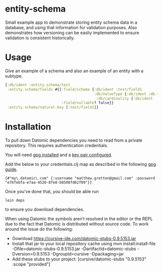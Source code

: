# entity-schema

Small example app to demonstrate storing entity schema data in a database, and using that information for validation purposes. Also demonstrates how versioning can be easliy implemented to ensure validation is consistent historically.

# Usage

Give an example of a schema and also an example of an entity with a subtype.

```clojure
{:db/ident :entity.schema/test
 :entity.schema/fields #{{:field/schema {:db/ident :test/field1
                                         :db/ValueType {:db/ident :db.type/string}
                                          :db/cardinality {:db/ident  :db.cardinality/one}}
                          :field/nullable? false}}
 :entity.schema/natural-key [:test/field1]}
```

# Installation

To pull down Datomic dependencies you need to read from a private repository. This requires authentication credentials. 

You will need [gpg installed](https://github.com/technomancy/leiningen/blob/stable/doc/GPG.md#installing-gpg) and a [key pair configured](https://github.com/technomancy/leiningen/blob/stable/doc/GPG.md#creating-a-keypair). 

Add the below to your credentials.clj map as described in the following [gpg guide](https://github.com/technomancy/leiningen/blob/master/doc/DEPLOY.md#gpg).


`{#"my\.datomic\.com" {:username "matthew.gretton@gmail.com" :password "e76febfa-e7aa-4520-8fe8-b8508fd62f09"}}`


Once you've done that, you should be able run

`lein deps`

to ensure you download dependencies.


When using Datomic the symbols aren’t resolved in the editor or the REPL due to the fact that Datomic is distributed
without source code. To work around the issue do the following:

- Download https://cursive-ide.com/datomic-stubs-0.9.5153.jar
- Install that jar to your local repository cache using mvn install:install-file -Dfile=datomic-stubs-0.9.5153.jar -DartifactId=datomic-stubs -Dversion=0.9.5153 -DgroupId=cursive -Dpackaging=jar
- Add these stubs to your project: [cursive/datomic-stubs "0.9.5153" :scope "provided"]

